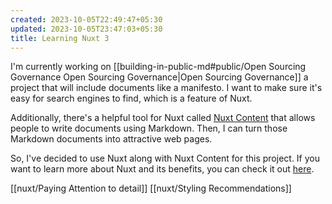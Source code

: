 ```yaml
---
created: 2023-10-05T22:49:47+05:30
updated: 2023-10-05T23:47:03+05:30
title: Learning Nuxt 3
---
```

I'm currently working on [[building-in-public-md#public/Open Sourcing Governance Open Sourcing Governance|Open Sourcing Governance]] a project that will include documents like a manifesto. I want to make sure it's easy for search engines to find, which is a feature of Nuxt.

Additionally, there's a helpful tool for Nuxt called [Nuxt Content](https://content.nuxt.com/) that allows people to write documents using Markdown. Then, I can turn those Markdown documents into attractive web pages.

So, I've decided to use Nuxt along with Nuxt Content for this project. If you want to learn more about Nuxt and its benefits, you can check it out [here](https://nuxt.com/docs/getting-started/introduction).

[[nuxt/Paying Attention to detail]]
[[nuxt/Styling Recommendations]]
